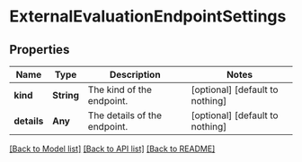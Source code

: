 # ExternalEvaluationEndpointSettings


## Properties
Name | Type | Description | Notes
------------ | ------------- | ------------- | -------------
**kind** | **String** | The kind of the endpoint. | [optional] [default to nothing]
**details** | **Any** | The details of the endpoint. | [optional] [default to nothing]


[[Back to Model list]](../README.md#models) [[Back to API list]](../README.md#api-endpoints) [[Back to README]](../README.md)


